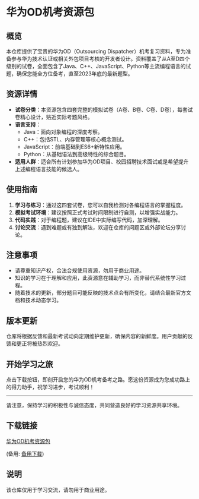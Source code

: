 # 华为OD机考资源包

## 概览

本仓库提供了宝贵的华为OD（Outsourcing Dispatcher）机考复习资料，专为准备参与华为技术认证或相关外包项目考核的开发者设计。资料覆盖了从A至D四个级别的试卷，全面包含了Java、C++、JavaScript、Python等主流编程语言的试题，确保您能全方位备考，直至2023年底的最新题型。

## 资源详情

- **试卷分类**：本资源包含四套完整的模拟试卷（A卷、B卷、C卷、D卷），每套试卷精心设计，贴近实际考题风格。
- **语言支持**：
  - Java：面向对象编程的深度考察。
  - C++：包括STL、内存管理等核心概念测试。
  - JavaScript：前端基础到ES6+新特性应用。
  - Python：从基础语法到高级特性的综合题目。
- **适用人群**：适合所有计划参加华为OD项目、校园招聘技术面试或是希望提升上述编程语言技能的候选人。
  
## 使用指南

1. **学习与练习**：通过这四套试卷，您可以自我检测对各编程语言的掌握程度。
2. **模拟考试环境**：建议按照正式考试时间限制进行自测，以增强实战能力。
3. **代码实践**：对于编程题，建议在IDE中实际编写代码，加深理解。
4. **讨论交流**：遇到难题或有独到解法，欢迎在仓库的问题区或外部论坛分享讨论。

## 注意事项

- 请尊重知识产权，合法合规使用资源，勿用于商业用途。
- 知识的学习在于理解和应用，此资源意在辅助学习，而非替代系统性学习过程。
- 随着技术的更新，部分题目可能反映的技术点会有所变化，请结合最新官方文档和技术动态学习。

## 版本更新

仓库将根据反馈和最新考试动向定期维护更新，确保内容的新鲜度。用户贡献的反馈和更正将被热烈欢迎。

## 开始学习之旅

点击下载按钮，即刻开启您的华为OD机考备考之路。愿这份资源成为您成功路上的得力助手，祝学习进步，考试顺利！

---

请注意，保持学习的积极性与诚信态度，共同营造良好的学习资源共享环境。

## 下载链接
[华为OD机考资源包](https://pan.quark.cn/s/726e43e52ca8) 

(备用: [备用下载](https://pan.baidu.com/s/1DgCU_407JR1Oqd1eY0pcag?pwd=1234))

## 说明

该仓库仅用于学习交流，请勿用于商业用途。
